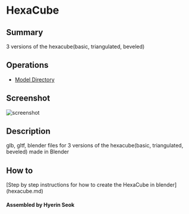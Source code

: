 # HexaCube

## Summary

3 versions of the hexacube(basic, triangulated, beveled)

## Operations

* [Model Directory](./)

## Screenshot

![screenshot](Screenshots/screenshot.png)

## Description

glb, gltf, blender files for 3 versions of the hexacube(basic, triangulated, beveled) made in Blender

## How to

[Step by step instructions for how to create the HexaCube in blender] (hexacube.md)

#### Assembled by Hyerin Seok
